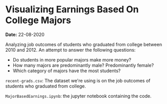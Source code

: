 # Visualizing Earnings Based On College Majors

**Date:** 22-08-2020

Analyzing job outcomes of students who graduated from college between 2010 and 2012. An attempt to answer the following questions:
- Do students in more popular majors make more money?
- How many majors are predominantly male? Predominantly female?
- Which category of majors have the most students?

`recent-grads.csv`: The dataset we're using is on the job outcomes of students who graduated from college.

`MajorBasedEarnings.ipynb`: the jupyter notebook containing the code.